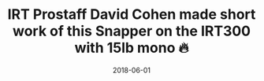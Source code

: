 ---
title: IRT Prostaff David Cohen made short work of this Snapper on the IRT300 with 15lb mono 🔥
date: 2018-06-01
description: IRT Prostaff David Cohen made short work of this Snapper on the IRT300 with 15lb mono 🔥
thumb: /assets/images/photo-gallery/david-cohen--catch.jpeg
image: /assets/images/photo-gallery/david-cohen--catch.jpeg
angler-name: David Cohen

reel-type: spinning
reel-series: 300 

# location: Someplace, United States
# fish: Some Big Fish
# fish-length: 49 in.
# fish-weight: 78 lbs.
---